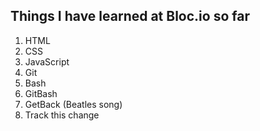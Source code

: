 ## Things I have learned at Bloc.io so far

1. HTML
2. CSS
3. JavaScript
4. Git
5. Bash
6. GitBash
7. GetBack (Beatles song)
8. Track this change



